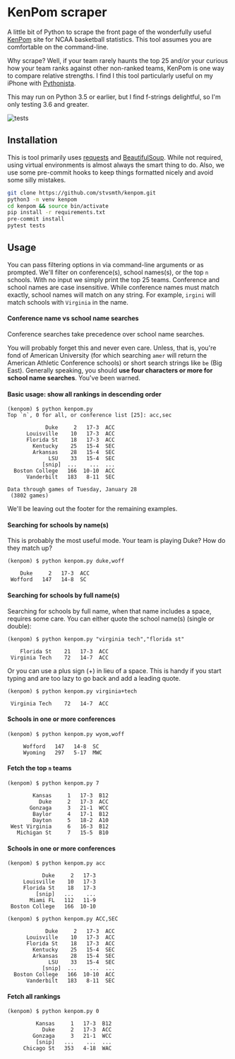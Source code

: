 # KenPom scraper

A little bit of Python to scrape the front page of the wonderfully useful
[KenPom](https://kenpom.com) site for NCAA basketball statistics. This tool assumes
you are comfortable on the command-line.

Why scrape? Well, if your team rarely haunts the top 25 and/or your curious how your
team ranks against other non-ranked teams, KenPom is one way to compare relative
strengths.  I find I this tool particularly useful on my iPhone with
[Pythonista](http://omz-software.com/pythonista/).

This may run on Python 3.5 or earlier, but I find f-strings delightful, so I'm only
testing 3.6 and greater.

![tests](https://github.com/stvsmth/kenpom/workflows/tests/badge.svg)

## Installation

This is tool primarily uses [requests](https://requests.readthedocs.io/en/master/)
and [BeautifulSoup](https://www.crummy.com/software/BeautifulSoup/bs4/doc/). While not
required, using virtual environments is almost always the smart thing to do. Also, we
use some pre-commit hooks to keep things formatted nicely and avoid some silly mistakes.

```bash
git clone https://github.com/stvsmth/kenpom.git
python3 -m venv kenpom
cd kenpom && source bin/activate
pip install -r requirements.txt
pre-commit install
pytest tests
```

## Usage

You can pass filtering options in via command-line arguments or as prompted. We'll
filter on conference(s), school names(s), or the top `n` schools. With no input we
simply print the top 25 teams. Conference and school names are case insensitive. While
conference names must match exactly, school names will match on any string. For example,
`irgini` will match schools with `Virginia` in the name.

#### Conference name vs school name searches
Conference searches take precedence over school name searches.

You will probably forget this and never even care. Unless, that is, you're fond of
American University (for which searching `amer` will return the American Athletic
Conference schools) or short search strings like `be` (Big East). Generally speaking,
you should **use four characters or more for school name searches**. You've been warned.

#### Basic usage: show all rankings in descending order

    (kenpom) $ python kenpom.py
    Top `n`, 0 for all, or conference list [25]: acc,sec

                Duke     2   17-3  ACC
          Louisville    10   17-3  ACC
          Florida St    18   17-3  ACC
            Kentucky    25   15-4  SEC
            Arkansas    28   15-4  SEC
                 LSU    33   15-4  SEC
               [snip]  ...    ...  ...
      Boston College   166  10-10  ACC
          Vanderbilt   183   8-11  SEC

    Data through games of Tuesday, January 28
     (3802 games)

We'll be leaving out the footer for the remaining examples.

#### Searching for schools by name(s)

This is probably the most useful mode. Your team is playing Duke? How do they match up?

    (kenpom) $ python kenpom.py duke,woff

        Duke     2   17-3  ACC
     Wofford   147   14-8  SC

#### Searching for schools by full name(s)

Searching for schools by full name, when that name includes a space, requires some care.
You can either quote the school name(s) (single or double):

    (kenpom) $ python kenpom.py "virginia tech","florida st"

        Florida St    21   17-3  ACC
     Virginia Tech    72   14-7  ACC

Or you can use a plus sign (+) in lieu of a space. This is handy if you start typing and
are too lazy to go back and add a leading quote.

    (kenpom) $ python kenpom.py virginia+tech

     Virginia Tech    72   14-7  ACC


#### Schools in one or more conferences

    (kenpom) $ python kenpom.py wyom,woff

         Wofford   147   14-8  SC
         Wyoming   297   5-17  MWC

#### Fetch the top `n` teams

    (kenpom) $ python kenpom.py 7

            Kansas     1   17-3  B12
              Duke     2   17-3  ACC
           Gonzaga     3   21-1  WCC
            Baylor     4   17-1  B12
            Dayton     5   18-2  A10
     West Virginia     6   16-3  B12
       Michigan St     7   15-5  B10

#### Schools in one or more conferences
    (kenpom) $ python kenpom.py acc

               Duke     2   17-3
         Louisville    10   17-3
         Florida St    18   17-3
             [snip]   ...    ...
           Miami FL   112   11-9
     Boston College   166  10-10

    (kenpom) $ python kenpom.py ACC,SEC

                Duke     2   17-3  ACC
          Louisville    10   17-3  ACC
          Florida St    18   17-3  ACC
            Kentucky    25   15-4  SEC
            Arkansas    28   15-4  SEC
                 LSU    33   15-4  SEC
               [snip]  ...    ...  ...
      Boston College   166  10-10  ACC
          Vanderbilt   183   8-11  SEC

#### Fetch all rankings

    (kenpom) $ python kenpom.py 0

             Kansas     1   17-3  B12
               Duke     2   17-3  ACC
            Gonzaga     3   21-1  WCC
             [snip]   ...    ...  ...
         Chicago St   353   4-18  WAC
